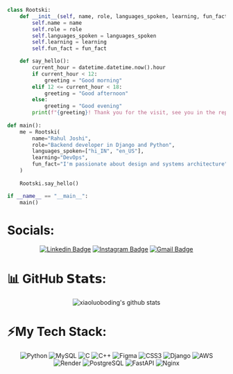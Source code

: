 

```python
class Rootski:
    def __init__(self, name, role, languages_spoken, learning, fun_fact):
        self.name = name
        self.role = role
        self.languages_spoken = languages_spoken
        self.learning = learning
        self.fun_fact = fun_fact

    def say_hello():
        current_hour = datetime.datetime.now().hour
        if current_hour < 12:
            greeting = "Good morning"
        elif 12 <= current_hour < 18:
            greeting = "Good afternoon"
        else:
            greeting = "Good evening"
        print(f"{greeting}! Thank you for the visit, see you in the repo section!\n")
        
def main():
    me = Rootski(
        name="Rahul Joshi",
        role="Backend developer in Django and Python",
        languages_spoken=["hi_IN", "en_US"],
        learning="DevOps",
        fun_fact="I'm passionate about design and systems architecture"
    )
    
    Rootski.say_hello()

if __name__ == "__main__":
    main()

```

# Socials:
<div align="center">
  
[![Linkedin Badge](https://img.shields.io/badge/-rootski1729-blue?style=flat-square&logo=Linkedin&logoColor=white&link=https://www.linkedin.com/in/rootski1729/)](https://www.linkedin.com/in/rootski1729/)
[![Instagram Badge](https://img.shields.io/badge/-rahul.joshi1729-purple?style=flat-square&logo=instagram&logoColor=white&link=https://instagram.com/rahul.joshi1729/)](https://instagram.com/rahul.joshi1729)
[![Gmail Badge](https://img.shields.io/badge/-rj8077911@gmail.com-c14438?style=flat-square&logo=Gmail&logoColor=white&link=mailto:rj8077911@gmail.com)](mailto:rj8077911@gmail.com)

</div>

# 📊 GitHub 𝗦𝘁𝗮𝘁𝘀:

<div align="center">
  
![xiaoluoboding's github stats](https://github-readme-stats.vercel.app/api?username=rahuljoshi1729&show_icons=true&theme=dracula)

</div>

# ⚡My Tech Stack:

<div align="center">
  
![Python](https://img.shields.io/badge/python-3670A0?style=flat&logo=python&logoColor=ffdd54)
![MySQL](https://img.shields.io/badge/mysql-%2300f.svg?style=flat&logo=mysql&logoColor=white)
![C](https://img.shields.io/badge/c-%2300599C.svg?style=flat&logo=c&logoColor=white) 
![C++](https://img.shields.io/badge/c++-%2300599C.svg?style=flat&logo=c%2B%2B&logoColor=white) 
![Figma](https://img.shields.io/badge/figma-%23F24E1E.svg?style=flat&logo=figma&logoColor=white)
![CSS3](https://img.shields.io/badge/css3-%231572B6.svg?style=flat&logo=css3&logoColor=white) 
![Django](https://img.shields.io/badge/django-%23092B44.svg?style=flat&logo=django&logoColor=white)
![AWS](https://img.shields.io/badge/AWS-%23232F3E.svg?style=flat&logo=amazon-aws&logoColor=white)
![Render](https://img.shields.io/badge/Render-4D2C4C.svg?style=flat&logo=render&logoColor=white)
![PostgreSQL](https://img.shields.io/badge/postgresql-%23316192.svg?style=flat&logo=postgresql&logoColor=white)
![FastAPI](https://img.shields.io/badge/FastAPI-%2337B24D.svg?style=flat&logo=fastapi&logoColor=white)
![Nginx](https://img.shields.io/badge/nginx-%23009639.svg?style=flat&logo=nginx&logoColor=white)
  
</div>


